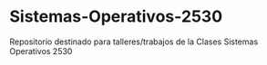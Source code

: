 # Sistemas-Operativos-2530
Repositorio destinado para talleres/trabajos de la Clases Sistemas Operativos 2530
